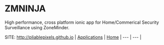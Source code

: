 # ZMNINJA

 High performance, cross platform ionic app 
 for Home/Commerical Security Surveillance 
 using ZoneMinder.

 SITE: http://pliablepixels.github.io
 | [Applications](https://portable-linux-apps.github.io/apps.html) | [Home](https://portable-linux-apps.github.io)
 | --- | --- |
